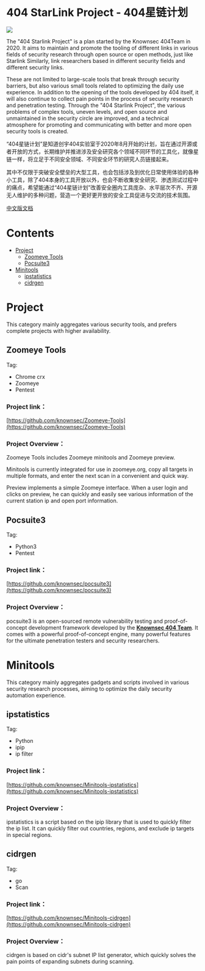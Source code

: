 # 404 StarLink Project - 404星链计划

![](D:/program/404StarLink-Project/logo.png)

The "404 Starlink Project" is a plan started by the Knownsec 404Team in 2020. It aims to maintain and promote the tooling of different links in various fields of security research through open source or open methods, just like Starlink Similarly, link researchers based in different security fields and different security links.

These are not limited to large-scale tools that break through security barriers, but also various small tools related to optimizing the daily use experience. In addition to the opening of the tools developed by 404 itself, it will also continue to collect pain points in the process of security research and penetration testing. Through the "404 Starlink Project", the various problems of complex tools, uneven levels, and open source and unmaintained in the security circle are improved, and a technical atmosphere for promoting and communicating with better and more open security tools is created.



“404星链计划”是知道创宇404实验室于2020年8月开始的计划，旨在通过开源或者开放的方式，长期维护并推进涉及安全研究各个领域不同环节的工具化，就像星链一样，将立足于不同安全领域、不同安全环节的研究人员链接起来。

其中不仅限于突破安全壁垒的大型工具，也会包括涉及到优化日常使用体验的各种小工具，除了404本身的工具开放以外，也会不断收集安全研究、渗透测试过程中的痛点，希望能通过“404星链计划”改善安全圈内工具庞杂、水平层次不齐、开源无人维护的多种问题，营造一个更好更开放的安全工具促进与交流的技术氛围。

[中文版文档](./README_zh.md)

# Contents

* [Project](#project)
  * [Zoomeye Tools](#zoomeye-tools)
  * [Pocsuite3](#pocsuite3)
* [Minitools](#minitools)
  * [ipstatistics](#ipstatistics)
  * [cidrgen](#cidrgen)

# Project

This category mainly aggregates various security tools, and prefers complete projects with higher availability.

## Zoomeye Tools

Tag:

- Chrome crx
- Zoomeye
- Pentest

### Project link：

[https://github.com/knownsec/Zoomeye-Tools](https://github.com/knownsec/Zoomeye-Tools)

### Project Overview：

Zoomeye Tools includes Zoomeye minitools and Zoomeye preview.

Minitools is currently integrated for use in zoomeye.org, copy all targets in multiple formats, and enter the next scan in a convenient and quick way.

Preview implements a simple Zoomeye interface. When a user login and clicks on preview, he can quickly and easily see various information of the current station ip and open port information.

## Pocsuite3

Tag:

- Python3
- Pentest

### Project link：

[https://github.com/knownsec/pocsuite3](https://github.com/knownsec/pocsuite3)

### Project Overview：

pocsuite3 is an open-sourced remote vulnerability testing and proof-of-concept development framework developed by the [**Knownsec 404 Team**](http://www.knownsec.com/). It comes with a powerful proof-of-concept engine, many powerful features for the ultimate penetration testers and security researchers.


# Minitools

This category mainly aggregates gadgets and scripts involved in various security research processes, aiming to optimize the daily security automation experience.

## ipstatistics

Tag:

- Python
- ipip
- ip filter

### Project link：

[https://github.com/knownsec/Minitools-ipstatistics](https://github.com/knownsec/Minitools-ipstatistics)

### Project Overview：

ipstatistics is a script based on the ipip library that is used to quickly filter the ip list. It can quickly filter out countries, regions, and exclude ip targets in special regions.



## cidrgen

Tag:

- go
- Scan

### Project link：

[https://github.com/knownsec/Minitools-cidrgen](https://github.com/knownsec/Minitools-cidrgen)

### Project Overview：

cidrgen is based on cidr's subnet IP list generator, which quickly solves the pain points of expanding subnets during scanning.